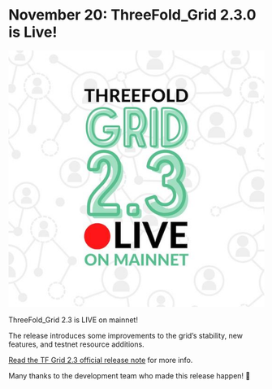# November 20: ThreeFold_Grid 2.3.0 is Live!

![](img/tfgrid23live.jpeg)

ThreeFold_Grid 2.3 is LIVE on mainnet!

The release introduces some improvements to the grid’s stability, new features, and testnet resource additions.

[Read the TF Grid 2.3 official release note](release_notes_2_3_0) for more info.

Many thanks to the development team who made this release happen! 👏
